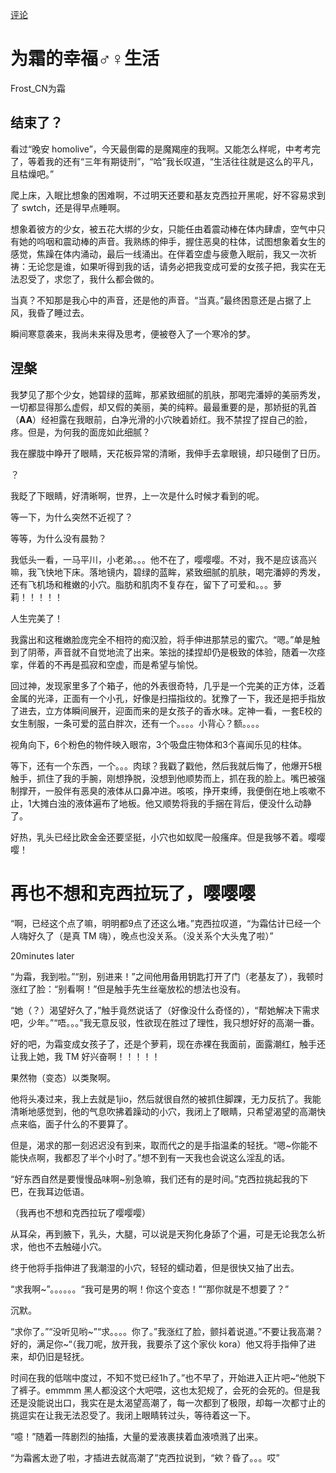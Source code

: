 [评论](https://github.com/SCLeoX/Wearable-Technology/issues/132)

# 为霜的幸福♂♀生活
Frost_CN为霜

## 结束了？
看过“晚安 homolive”，今天最倒霉的是魔羯座的我啊。又能怎么样呢，中考考完了，等着我的还有“三年有期徒刑”，“哈”我长叹道，“生活往往就是这么的平凡，且枯燥吧。”

 爬上床，入眠比想象的困难啊，不过明天还要和基友克西拉开黑呢，好不容易求到了 swtch，还是得早点睡啊。
 
 想象着彼方的少女，被五花大绑的少女，只能任由着震动棒在体内肆虐，空气中只有她的呜咽和震动棒的声音。我熟练的伸手，握住恶臭的柱体，试图想象着女生的感觉，焦躁在体内涌动，最后一线涌出。在伴着空虚与疲惫入眠前，我又一次祈祷：无论您是谁，如果听得到我的话，请务必把我变成可爱的女孩子把，我实在无法忍受了，求您了，我什么都会做的。

当真？不知那是我心中的声音，还是他的声音。“当真。”最终困意还是占据了上风，我昏了睡过去。

瞬间寒意袭来，我尚未来得及思考，便被卷入了一个寒冷的梦。

## 涅槃
我梦见了那个少女，她碧绿的蓝眸，那紧致细腻的肌肤，那喝完潘婷的美丽秀发，一切都显得那么虚假，却又假的美丽，美的纯粹。最最重要的是，那娇挺的乳首（**AA**）经袒露在我眼前，白净光滑的小穴映着娇红。我不禁捏了捏自己的脸，疼。但是，为何我的面庞如此细腻？

我在朦胧中睁开了眼睛，天花板异常的清晰，我伸手去拿眼镜，却只碰倒了日历。

？

我眨了下眼睛，好清晰啊，世界，上一次是什么时候才看到的呢。

等一下，为什么突然不近视了？

等等，为什么没有晨勃？

我低头一看，一马平川，小老弟。。。他不在了，嘤嘤嘤。不对，我不是应该高兴嘛，我飞快地下床。落地镜内，碧绿的蓝眸，紧致细腻的肌肤，喝完潘婷的秀发，还有飞机场和稚嫩的小穴。脂肪和肌肉不复存在，留下了可爱和。。。萝莉！！！！！
  
人生完美了！

我露出和这稚嫩脸庞完全不相符的痴汉脸，将手伸进那禁忌的蜜穴。“嗯。”单是触到了阴蒂，声音就不自觉地流了出来。笨拙的揉捏却仍是极致的体验，随着一次痉挛，伴着的不再是孤寂和空虚，而是希望与愉悦。

回过神，发现家里多了个箱子，他的外表很奇特，几乎是一个完美的正方体，泛着金属的光泽，正面有一个小孔，好像是扫描指纹的。犹豫了一下，我还是把手指放了进去，立方体瞬间展开，迎面而来的是女孩子的香水味。定神一看，一套E校的女生制服，一条可爱的蓝白胖次，还有一个。。。。小背心？额。。。。

视角向下，6个粉色的物件映入眼帘，3个吸盘庄物体和3个喜闻乐见的柱体。

等下，还有一个东西，一个。。。肉球？我戳了戳他，然后我就后悔了，他爆开5根触手，抓住了我的手腕，刚想挣脱，没想到他顺势而上，抓在我的脸上。嘴巴被强制撑开，一股伴有恶臭的液体从口鼻冲进。咳咳，挣开束缚，我便倒在地上咳嗽不止，1大摊白浊的液体遍布了地板。他又顺势将我的手捆在背后，便没什么动静了。

好热，乳头已经比欧金金还要坚挺，小穴也如蚁爬一般瘙痒。但是我够不着。嘤嘤嘤！

# 再也不想和克西拉玩了，嘤嘤嘤
“啊，已经这个点了嘛，明明都9点了还这么堵。”克西拉叹道，“为霜估计已经一个人嗨好久了（是真 TM 嗨），晚点也没关系。（没关系个大头鬼了啦）”

20minutes later

“为霜，我到啦。”“别，别进来！”之间他用备用钥匙打开了门（老基友了），我顿时涨红了脸：“别看啊！”但是触手先生丝毫放松的想法也没有。

“她（？）渴望好久了，”触手竟然说话了（好像没什么奇怪的），“帮她解决下需求吧，少年。”“唔。。。”我无意反驳，性欲现在胜过了理性，我只想好好的高潮一番。

好的吧，为霜变成女孩子了，还是个萝莉，现在赤裸在我面前，面露潮红，触手还让我上她，我 TM 好兴奋啊！！！！！

果然物（变态）以类聚啊。

他将头凑过来，我上去就是1jio，然后就很自然的被抓住脚踝，无力反抗了。我能清晰地感觉到，他的气息吹拂着躁动的小穴，我闭上了眼睛，只希望渴望的高潮快点来临，面子什么的不要算了。

但是，渴求的那一刻迟迟没有到来，取而代之的是手指温柔的轻抚。“嗯~你能不能快点啊，我都忍了半个小时了。”想不到有一天我也会说这么淫乱的话。

“好东西自然是要慢慢品味啊~别急嘛，我们还有的是时间。”克西拉挑起我的下巴，在我耳边低语。

（我再也不想和克西拉玩了嘤嘤嘤）

从耳朵，再到腋下，乳头，大腿，可以说是天狗化身舔了个遍，可是无论我怎么祈求，他也不去触碰小穴。

终于他将手指伸进了我潮湿的小穴，轻轻的蠕动着，但是很快又抽了出去。

“求我啊~”。。。。。。“我可是男的啊！你这个变态！”“那你就是不想要了？”

沉默。

“求你了。”“没听见哟~”“求。。。。你了。”我涨红了脸，颤抖着说道。”不要让我高潮？好的，满足你~“（我刀呢，放开我，我要杀了这个家伙 kora）他又将手指伸了进来，却仍旧是轻抚。

时间在我的低喘中度过，不知不觉已经1h了。”也不早了，开始进入正片吧~“他脱下了裤子。emmmm 黑人都没这个大吧喂，这也太犯规了，会死的会死的。但是我还是没能说出口，我实在是太渴望高潮了，每一次都到了极限，却每一次都寸止的挑逗实在让我无法忍受了。我闭上眼睛转过头，等待着这一下。

“噫！”随着一阵剧烈的抽搐，大量的爱液裹挟着血液喷溅了出来。

“为霜酱太逊了啦，才插进去就高潮了”克西拉说到，“欸？昏了。。。哎”
